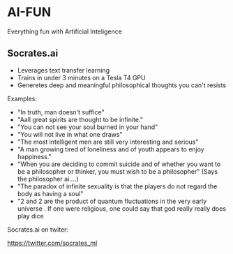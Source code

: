 # AI-FUN
Everything fun with Artificial Inteligence 

## Socrates.ai 

* Leverages text transfer learning 
* Trains in under 3 minutes on a Tesla T4 GPU 
* Generetes deep and meaningful philosophical thoughts you can't resists  

Examples:

* "In truth, man doesn't suffice"
* "Aall great spirits are thought to be infinite."
* "You can not see your soul burned in your hand"
* "You will not live in what one draws"
* "The most intelligent men are still very interesting and serious" 
* "A man growing tired of loneliness and of youth appears to enjoy happiness."
* "When you are deciding to commit suicide and of whether you want to be a philosopher or thinker, you must wish to be a philosopher" (Says the philosopher ai....)
* "The paradox of infinite sexuality is that the players do not regard the body as having a soul"
* "2 and 2 are the product of quantum fluctuations in the very early universe . 
   If one were religious, one could say that god really really does play dice

Socrates.ai on twiter: 

https://twitter.com/socrates_ml

